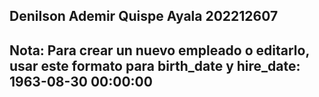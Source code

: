 ## Denilson Ademir Quispe Ayala 202212607
## Nota: Para crear un nuevo empleado o editarlo, usar este formato para birth_date y hire_date: 1963-08-30 00:00:00
